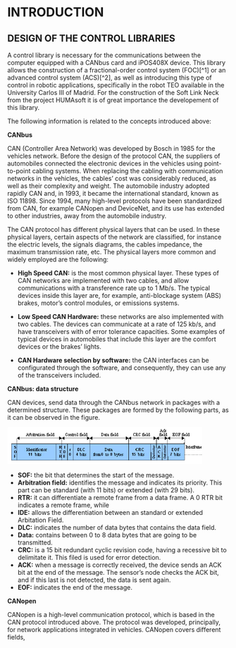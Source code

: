 
INTRODUCTION
============

DESIGN OF THE CONTROL LIBRARIES
------------------------------
A control library is necessary for the communications between the computer equipped with a CANbus card and iPOS408X device. This library allows the construction of a fractional-order control system (FOC)[^1] or an advanced control system (ACS)[^2], as well as introducing this type of control in robotic applications, specifically in the robot TEO available in the University Carlos III of Madrid. For the construction of the Soft Link Neck from the project HUMAsoft it is of great importance the developement of this library.

The following information is related to the concepts introduced above:

**CANbus**

CAN (Controller Area Network) was developed by Bosch in 1985 for the vehicles network. Before the design of the protocol CAN, the suppliers of automobiles connected the electronic devices in the vehicles using point-to-point cabling systems. When replacing the cabling with communication networks in the vehicles, the cables’ cost was considerably reduced, as well as their complexity and weight. The automobile industry adopted rapidly CAN and, in 1993, it became the international standard, known as ISO 11898. Since 1994, many high-level protocols have been standardized from CAN, for example CANopen and DeviceNet, and its use has extended to other industries, away from the automobile industry. 

The CAN protocol has different physical layers that can be used. In these physical layers, certain aspects of the network are classified, for instance the electric levels, the signals diagrams, the cables impedance, the maximum transmission rate, etc. The physical layers more common and widely employed are the following:
 
  * **High Speed CAN:** is the most common physical layer. These types of CAN networks are implemented with two cables, and allow     communications with a transference rate up to 1 Mb/s. The typical devices inside this layer are, for example, anti-blockage system (ABS) brakes, motor’s control modules, or emissions systems.  
  
  * **Low Speed CAN Hardware:** these networks are also implemented with two cables. The devices can communicate at a rate of 125 kb/s, and have transceivers with of error tolerance capacities. Some examples of typical devices in automobiles that include this layer are the comfort devices or the brakes’ lights.
  
  * **CAN Hardware selection by software:** the CAN interfaces can be configurated through the software, and consequently, they can use any of the transceivers included.

**CANbus: data structure**

CAN devices, send data through the CANbus network in packages with a determined structure. These packages are formed by the following parts, as it can be observed in the figure.

![CAN data structure](stdmsg_en.png "CAN data structure")

  * **SOF:** the bit that determines the start of the message.
  * **Arbitration field:** identifies the message and indicates its priority. This part can be standard (with 11 bits) or extended (with 29 bits).
  * **RTR:** it can differentiate a remote frame from a data frame. A 0 RTR bit indicates a remote frame, while 
  * **IDE:** allows the differentiation between an standard or extended Arbitation Field.
  * **DLC:** indicates the number of data bytes that contains the data field.
  * **Data:** contains between 0 to 8 data bytes that are going to be transmitted.
  * **CRC:** is a 15 bit redundant cyclic revision code, having a recessive bit to delimitate it. This filed is used for error detection. 
  * **ACK:** when a message is correctly received, the device sends an ACK bit at the end of the message. The sensor’s node checks the ACK bit, and if this last is not detected, the data is sent again. 
  * **EOF:** indicates the end of the message.
  
**CANopen**

CANopen is a high-level communication protocol, which is based in the CAN protocol introduced above. The protocol was developed, principally, for network applications integrated in vehicles. CANopen covers different fields,
  
  
